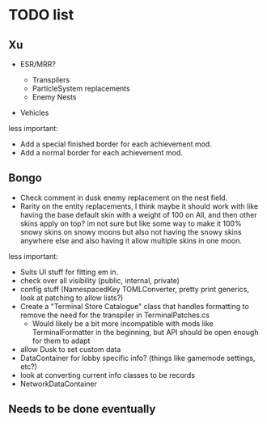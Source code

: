 # TODO list

## Xu

- ESR/MRR?
  - Transpilers
  - ParticleSystem replacements
  - Enemy Nests

- Vehicles

less important:

- Add a special finished border for each achievement mod.
- Add a normal border for each achievement mod.

## Bongo

- Check comment in dusk enemy replacement on the nest field.
- Rarity on the entity replacements, I think maybe it should work with like having the base default skin with a weight of 100 on All, and then other skins apply on top? im not sure but like some way to make it 100% snowy skins on snowy moons but also not having the snowy skins anywhere else and also having it allow multiple skins in one moon.

less important:

- Suits UI stuff for fitting em in.
- check over all visibility (public, internal, private)
- config stuff (NamespacedKey TOMLConverter, pretty print generics, look at patching to allow lists?)
- Create a "Terminal Store Catalogue" class that handles formatting to remove the need for the transpiler in TerminalPatches.cs
  - Would likely be a bit more incompatible with mods like TerminalFormatter in the beginning, but API should be open enough for them to adapt
- allow Dusk to set custom data
- DataContainer for lobby specific info? (things like gamemode settings, etc?)
- look at converting current info classes to be records
- NetworkDataContainer

## Needs to be done eventually
